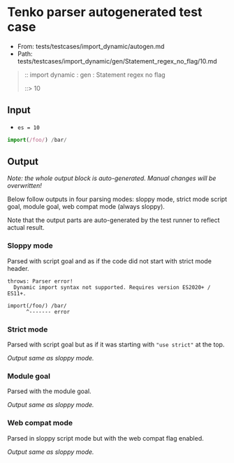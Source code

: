 # Tenko parser autogenerated test case

- From: tests/testcases/import_dynamic/autogen.md
- Path: tests/testcases/import_dynamic/gen/Statement_regex_no_flag/10.md

> :: import dynamic : gen : Statement regex no flag
>
> ::> 10

## Input

- `es = 10`

`````js
import(/foo/) /bar/
`````

## Output

_Note: the whole output block is auto-generated. Manual changes will be overwritten!_

Below follow outputs in four parsing modes: sloppy mode, strict mode script goal, module goal, web compat mode (always sloppy).

Note that the output parts are auto-generated by the test runner to reflect actual result.

### Sloppy mode

Parsed with script goal and as if the code did not start with strict mode header.

`````
throws: Parser error!
  Dynamic import syntax not supported. Requires version ES2020+ / ES11+.

import(/foo/) /bar/
      ^------- error
`````

### Strict mode

Parsed with script goal but as if it was starting with `"use strict"` at the top.

_Output same as sloppy mode._

### Module goal

Parsed with the module goal.

_Output same as sloppy mode._

### Web compat mode

Parsed in sloppy script mode but with the web compat flag enabled.

_Output same as sloppy mode._
